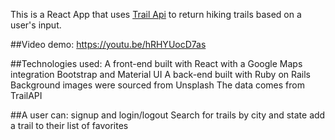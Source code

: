 This is a React App that uses [Trail Api](https://rapidapi.com/trailapi/api/trailapi) to return hiking trails based on a user's input.


##Video demo:
https://youtu.be/hRHYUocD7as

##Technologies used:
A front-end built with React with a Google Maps integration
Bootstrap and Material UI
A back-end built with Ruby on Rails
Background images were sourced from Unsplash
The data comes from TrailAPI

##A user can:
signup and login/logout
Search for trails by city and state
add a trail to their list of favorites
